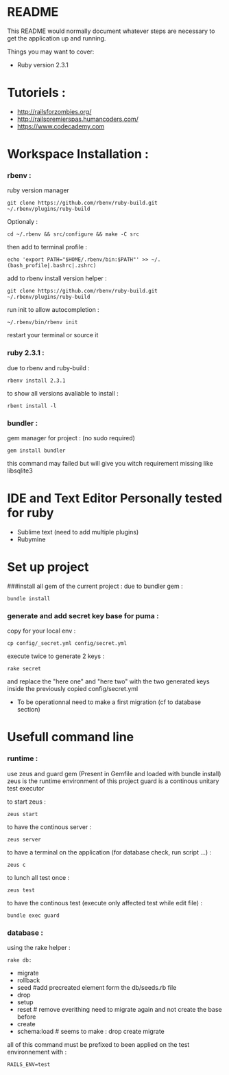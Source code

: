 # README

This README would normally document whatever steps are necessary to get the
application up and running.

Things you may want to cover:

* Ruby version 2.3.1

# Tutoriels :
* http://railsforzombies.org/
* http://railspremierspas.humancoders.com/
* https://www.codecademy.com

# Workspace  Installation :

### rbenv :
ruby version manager
```
git clone https://github.com/rbenv/ruby-build.git ~/.rbenv/plugins/ruby-build
```
Optionaly : 
```
cd ~/.rbenv && src/configure && make -C src
```
then add to terminal profile : 
```
echo 'export PATH="$HOME/.rbenv/bin:$PATH"' >> ~/.(bash_profile|.bashrc|.zshrc)
```
add to rbenv install version helper :

```
git clone https://github.com/rbenv/ruby-build.git ~/.rbenv/plugins/ruby-build

```

run init to allow autocompletion : 
```
~/.rbenv/bin/rbenv init
```

restart your terminal or source it

### ruby 2.3.1 :
due to rbenv and ruby-build :

```
rbenv install 2.3.1
```

to show all versions avaliable to install : 
```
rbent install -l
```


### bundler :
gem manager for project : (no sudo required)
```
gem install bundler
```
this command may failed but will give you witch requirement missing like libsqlite3


# IDE and Text Editor Personally tested for ruby
* Sublime text (need to add multiple plugins)
* Rubymine 

# Set up project

###install all gem of the current project : 
due to bundler gem :
```
bundle install
```

### generate and add secret key base for puma :
copy for your local env :
```
cp config/_secret.yml config/secret.yml
```
execute twice to generate 2 keys : 
```
rake secret
```
and replace the "here one" and "here two" with the two generated keys inside the previously copied config/secret.yml

* To be operationnal need to make a first migration (cf to database section)

# Usefull command line 
### runtime :
use zeus and guard gem (Present in Gemfile and loaded with bundle install)
zeus is the runtime environment of this project
guard is a continous unitary test executor

to start zeus :
```
zeus start
```
to have the continous server :
```
zeus server
```
to have a terminal on the application (for database check, run script ...) :
```
zeus c
```
to lunch all test once :
```
zeus test
```
to have the continous test (execute only affected test while edit file) :
```
bundle exec guard
```

### database :
using the rake helper :

```
rake db:
```
* migrate
* rollback
* seed #add precreated element form the db/seeds.rb file
* drop
* setup
* reset # remove everithing need to migrate again and not create the base before
* create
* schema:load # seems to make : drop create migrate

all of this command must be prefixed to been applied on the test environnement with  :
``` 
RAILS_ENV=test
```
